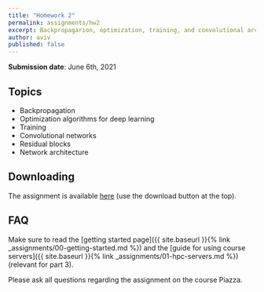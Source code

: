 ```yaml
---
title: "Homework 2"
permalink: assignments/hw2
excerpt: Backpropagarion, optimization, training, and convolutional architectures
author: aviv
published: false
---
```


**Submission date**: June 6th, 2021

## Topics

- Backpropagation
- Optimization algorithms for deep learning
- Training
- Convolutional networks
- Residual blocks
- Network architecture

## Downloading

The assignment is available
[here](https://technionmail-my.sharepoint.com/:u:/g/personal/avivr_campus_technion_ac_il/ESoAv7kB6olBtbJdxwNOCXQBkYd2MxVoWE7LyVcZiXI08Q?e=y693v4)
(use the download button at the top).


## FAQ

Make sure to read the [getting started page]({{ site.baseurl }}{% link _assignments/00-getting-started.md %})
and the [guide for using course servers]({{ site.baseurl }}{% link _assignments/01-hpc-servers.md %}) (relevant for part 3).

Please ask all questions regarding the assignment on the course Piazza.
